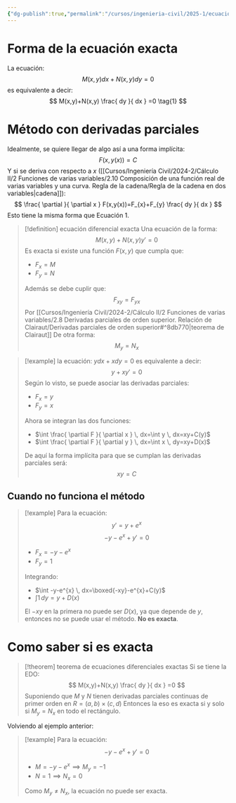 ```yaml
---
{"dg-publish":true,"permalink":"/cursos/ingenieria-civil/2025-1/ecuaciones-diferenciales/1-edos-de-primer-orden/3-ecuaciones-diferenciales-exactas/ecuaciones-diferenciales-exactas/","tags":["ExMAT1640"]}
---
```


# Forma de la ecuación exacta
La ecuación:
$$
M(x,y) dx+N(x,y)dy=0
$$
es equivalente a decir:
$$
M(x,y)+N(x,y) \frac{ dy }{ dx } =0 \tag{1}
$$
# Método con derivadas parciales
Idealmente, se quiere llegar de algo así a una forma implícita:
$$
F(x,y(x))=C
$$
Y si se deriva con respecto a $x$ ([[Cursos/Ingeniería Civil/2024-2/Cálculo II/2 Funciones de varias variables/2.10 Composición de una función real de varias variables y una curva. Regla de la cadena/Regla de la cadena en dos variables\|cadena]]):
$$
\frac{ \partial  }{ \partial x } F(x,y(x))=F_{x}+F_{y} \frac{ dy }{ dx } 
$$
Esto tiene la misma forma que Ecuación 1.

> [!definition] ecuación diferencial exacta
> Una ecuación de la forma:
> $$
> M(x,y)+N(x,y)y'=0
> $$
> Es exacta si existe una función $F(x,y)$ que cumpla que:
> 
> - $F_{x}=M$
> - $F_{y}=N$
> 
> Además se debe cuplir que:
> $$
> F_{xy}=F_{yx}
> $$
> Por [[Cursos/Ingeniería Civil/2024-2/Cálculo II/2 Funciones de varias variables/2.8 Derivadas parciales de orden superior. Relación de Clairaut/Derivadas parciales de orden superior#^8db770\|teorema de Clairaut]] 
> De otra forma:
> $$
> M_{y}=N_{x}
> $$






> [!example]
> la ecuación: $ydx+xdy=0$ es equivalente a decir:
> $$
> y+xy'=0
> $$
> Según lo visto, se puede asociar las derivadas parciales:
> - $F_{x}=y$
> - $F_{y}=x$
> 
> Ahora se integran las dos funciones:
> 
> - $\int \frac{ \partial F }{ \partial x } \, dx=\int y \, dx=xy+C(y)$
> - $\int \frac{ \partial F }{ \partial y } \, dx=\int x \, dy=xy+D(x)$
> 
> De aquí la forma implícita para que se cumplan las derivadas parciales será:
> $$
> xy=C
> $$


## Cuando no funciona el método

> [!example]
> Para la ecuación:
> $$
> y'=y+e^{x}
> $$
> $$
> -y-e^{x}+y'=0
> $$
> - $F_{x}=-y-e^{x}$
> - $F_{y}=1$
> 
> Integrando:
> 
> - $\int -y-e^{x} \, dx=\boxed{-xy}-e^{x}+C(y)$
> - $\int 1 \, dy=y+D(x)$
> 
> El $-xy$ en la primera no puede ser $D(x)$, ya que depende de $y$, entonces no se puede usar el método. **No es exacta**.

# Como saber si es exacta

> [!theorem] teorema de ecuaciones diferenciales exactas
> Si se tiene la EDO:
> $$
> M(x,y)+N(x,y) \frac{ dy }{ dx } =0
> $$
> Suponiendo que $M$ y $N$ tienen derivadas parciales continuas de primer orden en $R=(a,b) \times (c,d)$
> Entonces la eso es exacta si y solo si $M_{y}=N_{x}$ en todo el rectángulo.

Volviendo al ejemplo anterior:

> [!example]
> Para la ecuación:
> $$
> -y-e^{x}+y'=0
> $$
> 
> - $M=-y-e^{x}\implies M_{y}=-1$
> - $N=1\implies N_{x}=0$
> 
> Como $M_{y}\neq N_{x}$, la ecuación no puede ser exacta.